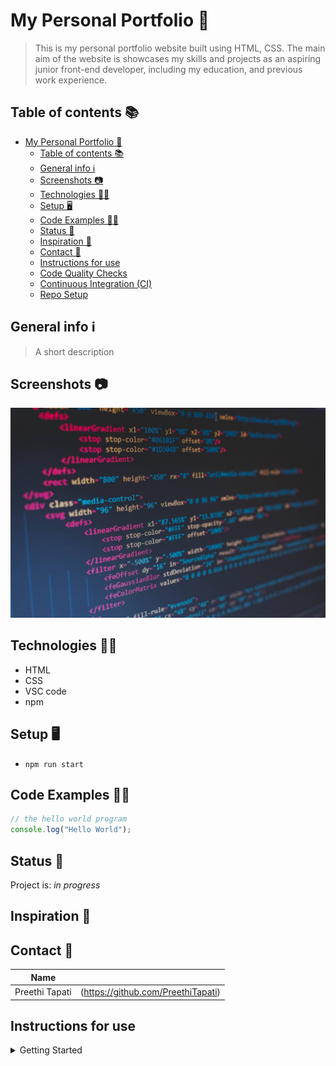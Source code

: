 # My Personal Portfolio 📨

> This is my personal portfolio website built using HTML, CSS. The main aim of
> the website is showcases my skills and projects as an aspiring junior
> front-end developer, including my education, and previous work experience.

## Table of contents 📚

- [My Personal Portfolio 📨](#my-personal-portfolio-)
  - [Table of contents 📚](#table-of-contents-)
  - [General info ℹ](#general-info-ℹ)
  - [Screenshots 📷](#screenshots-)
  - [Technologies 👩‍💻](#technologies-)
  - [Setup 🖥](#setup-)
  - [Code Examples 👩‍💻](#code-examples-)
  - [Status 🚀](#status-)
  - [Inspiration 🌟](#inspiration-)
  - [Contact 📱](#contact-)
  - [Instructions for use](#instructions-for-use)
  - [Code Quality Checks](#code-quality-checks)
  - [Continuous Integration (CI)](#continuous-integration-ci)
  - [Repo Setup](#repo-setup)

## General info ℹ

> A short description

## Screenshots 📷

![Example screenshot](./planning/screenshot.jpg)

## Technologies 👩‍💻

- HTML
- CSS
- VSC code
- npm

## Setup 🖥

- `npm run start`

## Code Examples 👩‍💻

```js
// the hello world program
console.log("Hello World");
```

## Status 🚀

Project is: _in progress_

## Inspiration 🌟

## Contact 📱

| Name           |                                      |
| -------------- | ------------------------------------ |
| Preethi Tapati | (<https://github.com/PreethiTapati>) |

## Instructions for use

<details>
  <summary>Getting Started</summary>

<!-- a guide to using this repository -->

1. `git clone git@github.com:HackYourFutureBelgium/template-markdown.git`
2. `cd template-markdown`
3. `npm install`

## Code Quality Checks

- `npm run format`: Makes sure all the code in this repository is well-formatted
  (looks good).
- `npm run lint:ls`: Checks to make sure all folder and file names match the
  repository conventions.
- `npm run lint:md`: Will lint all of the Markdown files in this repository.
- `npm run lint:css`: Will lint all of the CSS files in this repository.
- `npm run validate:html`: Validates all HTML files in your project.
- `npm run spell-check`: Goes through all the files in this repository looking
  for words it doesn't recognize. Just because it says something is a mistake
  doesn't mean it is! It doesn't know every word in the world. You can add new
  correct words to the [./.cspell.json](./.cspell.json) file so they won't cause
  an error.
- `npm run accessibility -- ./path/to/file.html`: Runs an accessibility analysis
  on all HTML files in the given path and writes the report to
  `/accessibility_report`

## Continuous Integration (CI)

When you open a PR to `main`/`master` in your repository, GitHub will
automatically do a linting check on the code in this repository, you can see
this in the[./.github/workflows/lint.yml](./.github/workflows/lint.yml) file.

If the linting fails, you will not be able to merge the PR. You can double check
that your code will pass before pushing by running the code quality scripts
locally.

## Repo Setup

- Give each member **_write_** access to the repo (if it's a group project)
- Turn on GitHub Pages and put a link to your website in the repo's description
- Turn on GitHub Actions
- In _General_ Section > check **Discussions**
- In the _Branches_ section of your repo's settings make sure the
  `master`/`main` branch must:
  - "_Require a pull request before merging_"
  - "_Require approvals_"
  - "_Dismiss stale pull request approvals when new commits are pushed_"
  - "_Require status checks to pass before merging_"
  - "_Require branches to be up to date before merging_"
  - "_Do not allow bypassing the above settings_"

</details>
